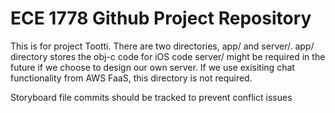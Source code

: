 # ECE 1778 Github Project Repository
This is for project Tootti. There are two directories, app/ and server/.
app/ directory stores the obj-c code for iOS code
server/ might be required in the future if we choose to design our own server. If we use exisiting chat functionality from AWS FaaS, this directory is not required. 


Storyboard file commits should be tracked to prevent conflict issues
